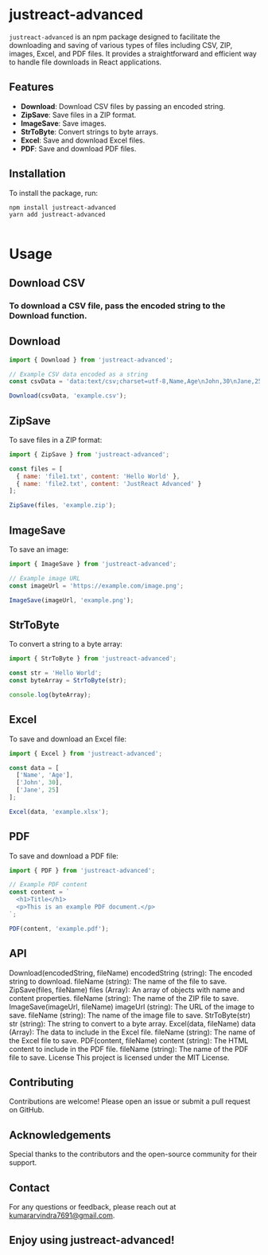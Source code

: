 # justreact-advanced

`justreact-advanced` is an npm package designed to facilitate the downloading and saving of various types of files including CSV, ZIP, images, Excel, and PDF files. It provides a straightforward and efficient way to handle file downloads in React applications.

## Features

- **Download**: Download CSV files by passing an encoded string.
- **ZipSave**: Save files in a ZIP format.
- **ImageSave**: Save images.
- **StrToByte**: Convert strings to byte arrays.
- **Excel**: Save and download Excel files.
- **PDF**: Save and download PDF files.

## Installation

To install the package, run:

```bash
npm install justreact-advanced
yarn add justreact-advanced



```


# Usage
## Download CSV
### To download a CSV file, pass the encoded string to the Download function.

## Download
```js
import { Download } from 'justreact-advanced';

// Example CSV data encoded as a string
const csvData = 'data:text/csv;charset=utf-8,Name,Age\nJohn,30\nJane,25';

Download(csvData, 'example.csv');

```

## ZipSave
 To save files in a ZIP format:

```js
import { ZipSave } from 'justreact-advanced';

const files = [
  { name: 'file1.txt', content: 'Hello World' },
  { name: 'file2.txt', content: 'JustReact Advanced' }
];

ZipSave(files, 'example.zip');
```

## ImageSave
To save an image:

```js
import { ImageSave } from 'justreact-advanced';

// Example image URL
const imageUrl = 'https://example.com/image.png';

ImageSave(imageUrl, 'example.png');
```

## StrToByte
To convert a string to a byte array:

```js
import { StrToByte } from 'justreact-advanced';

const str = 'Hello World';
const byteArray = StrToByte(str);

console.log(byteArray);
```

## Excel
To save and download an Excel file:

```js
import { Excel } from 'justreact-advanced';

const data = [
  ['Name', 'Age'],
  ['John', 30],
  ['Jane', 25]
];

Excel(data, 'example.xlsx');
```

## PDF
To save and download a PDF file:

```js
import { PDF } from 'justreact-advanced';

// Example PDF content
const content = `
  <h1>Title</h1>
  <p>This is an example PDF document.</p>
`;

PDF(content, 'example.pdf');
```

## API

Download(encodedString, fileName)
encodedString (string): The encoded string to download.
fileName (string): The name of the file to save.
ZipSave(files, fileName)
files (Array): An array of objects with name and content properties.
fileName (string): The name of the ZIP file to save.
ImageSave(imageUrl, fileName)
imageUrl (string): The URL of the image to save.
fileName (string): The name of the image file to save.
StrToByte(str)
str (string): The string to convert to a byte array.
Excel(data, fileName)
data (Array): The data to include in the Excel file.
fileName (string): The name of the Excel file to save.
PDF(content, fileName)
content (string): The HTML content to include in the PDF file.
fileName (string): The name of the PDF file to save.
License
This project is licensed under the MIT License.

## Contributing
Contributions are welcome! Please open an issue or submit a pull request on GitHub.

## Acknowledgements
Special thanks to the contributors and the open-source community for their support.

## Contact
For any questions or feedback, please reach out at kumararvindra7691@gmail.com.

## Enjoy using justreact-advanced!
